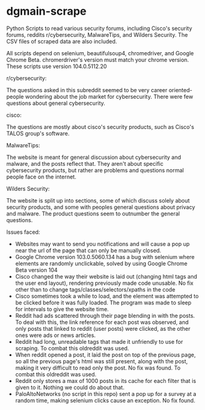 # dgmain-scrape

Python Scripts to read various security forums, including Cisco's security forums, reddits r/cybersecurity, MalwareTips, and Wilders Security.
The CSV files of scraped data are also included.

All scripts depend on selenium, beautifulsoup4, chromedriver, and Google Chrome Beta. chromerdriver's version must match your chrome version. These scripts use version 104.0.5112.20

r/cybersecurity:

The questions asked in this subreddit seemed to be very career oriented-people wondering about the job market for cybersecurity. There were few questions about general cybersecurity.

cisco:

The questions are mostly about cisco's security products, such as Cisco's TALOS group's software.

MalwareTips:

The website is meant for general discussion about cybersecurity and malware, and the posts reflect that. They aren't about specific cybersecurity products, but rather are problems and questions normal people face on the internet.

Wilders Security:

The website is split up into sections, some of which discuss solely about security products, and some with peoples general questions about privacy and malware. The product questions seem to outnumber the general questions.  
  
Issues faced:
- Websites may want to send you notifications and will cause a pop up near the url of the page that can only be manually closed.
- Google Chrome version 103.0.5060.134 has a bug with selenium where elements are randomly unclickable, solved by using Google Chrome Beta version 104
- Cisco changed the way their website is laid out (changing html tags and the user end layout), rendering previously made code unusable. No fix other than to change tags/classes/selectors/xpaths in the code
- Cisco sometimes took a while to load, and the element was attempted to be clicked before it was fully loaded. The program was made to sleep for intervals to give the website time.
- Reddit had ads scattered through their page blending in with the posts. To deal with this, the link reference for each post was observed, and only posts that linked to reddit (user posts) were clicked, as the other ones were ads or news articles.
- Reddit had long, unreadable tags that made it unfriendly to use for scraping. To combat this oldreddit was used.
- When reddit opened a post, it laid the post on top of the previous page, so all the previous page's html was still present, along with the post, making it very difficult to read only the post. No fix was found. To combat this oldreddit was used.
- Reddit only stores a max of 1000 posts in its cache for each filter that is given to it. Nothing we could do about that.
- PaloAltoNetworks (no script in this repo) sent a pop up for a survey at a random time, making selenium clicks cause an exception. No fix found.
